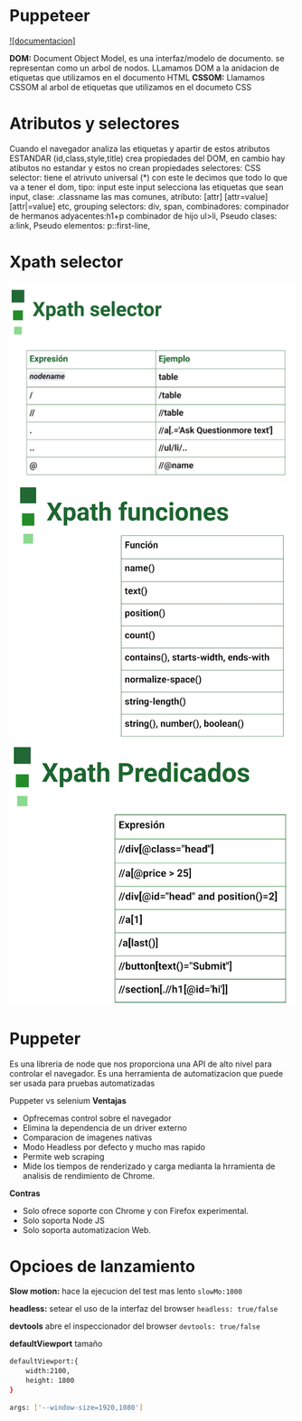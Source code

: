 # Puppeteer
[![documentacion]](https://static.platzi.com/media/public/uploads/2-slides_23b1cb97-bddc-42d3-aeb1-f9134a9b9fb9.pdf)

**DOM:** Document Object Model, es una interfaz/modelo de documento. se representan como un arbol de nodos. LLamamos DOM a la anidacion de etiquetas que utilizamos en el documento HTML
**CSSOM:** Llamamos CSSOM al arbol de etiquetas que utilizamos en el documeto CSS

# Atributos y selectores
Cuando el navegador analiza las etiquetas y apartir de estos atributos ESTANDAR (id,class,style,title) crea propiedades del DOM, en cambio hay atibutos no estandar y estos no crean propiedades
selectores: CSS selector: tiene el atrivuto universal (*) con este le decimos que todo lo que va a tener el dom, tipo: input este input selecciona las etiquetas que sean input, clase: .classname las mas comunes, atributo: [attr] [attr=value] [attr|=value] etc, grouping selectors: div, span, combinadores: compinador de hermanos adyacentes:h1+p combinador de hijo ul>li, Pseudo clases: a:link, Pseudo elementos: p::first-line,

# Xpath selector
![App Screenshot](Xpath%20selector.png)
![App Screenshot](xpath%20funciones.png)
![App Screenshot](xpath%20predicados.png)

# Puppeter
Es una libreria de node que nos proporciona una API de alto nivel para controlar el navegador. Es una herramienta de automatizacion que puede ser usada para pruebas automatizadas

Puppeter vs selenium
**Ventajas**
- Opfrecemas control sobre el navegador
- Elimina la dependencia de un driver externo
- Comparacion de imagenes nativas
- Modo Headless por defecto y mucho mas rapido
- Permite web scraping
- Mide los tiempos de renderizado y carga medianta la hrramienta de analisis de rendimiento de Chrome.

**Contras**
- Solo ofrece soporte con Chrome y con Firefox experimental.
- Solo soporta Node JS
- Solo soporta automatizacion Web.

# Opcioes de lanzamiento
**Slow motion:** hace la ejecucion del test mas lento `slowMo:1000`

**headless:** setear el uso de la interfaz del browser `headless: true/false`

**devtools** abre el inspeccionador del browser `devtools: true/false`

**defaultViewport** tamaño 
```bash
defaultViewport:{
    width:2100,
    height: 1800
}
```
```bash
args: ['--window-size=1920,1080']
```